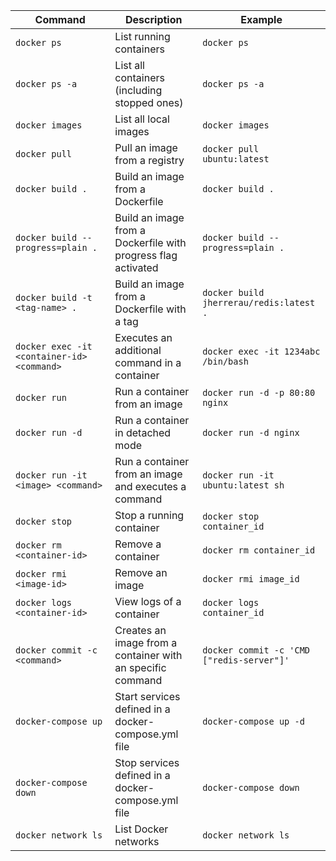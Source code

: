 | Command                                    | Description                                                   | Example                                   |
| ------------------------------------------ | ------------------------------------------------------------- | ----------------------------------------- |
| `docker ps`                                | List running containers                                       | `docker ps`                               |
| `docker ps -a`                             | List all containers (including stopped ones)                  | `docker ps -a`                            |
| `docker images`                            | List all local images                                         | `docker images`                           |
| `docker pull`                              | Pull an image from a registry                                 | `docker pull ubuntu:latest`               |
| `docker build .`                           | Build an image from a Dockerfile                              | `docker build .`                          |
| `docker build --progress=plain .`          | Build an image from a Dockerfile with progress flag activated | `docker build --progress=plain .`         |
| `docker build -t <tag-name> .`             | Build an image from a Dockerfile with a tag                   | `docker build jherrerau/redis:latest .`   |
| `docker exec -it <container-id> <command>` | Executes an additional command in a container                 | `docker exec -it 1234abc /bin/bash`       |
| `docker run`                               | Run a container from an image                                 | `docker run -d -p 80:80 nginx`            |
| `docker run -d`                            | Run a container in detached mode                              | `docker run -d nginx`                     |
| `docker run -it <image> <command>`         | Run a container from an image and executes a command          | `docker run -it ubuntu:latest sh`         |
| `docker stop`                              | Stop a running container                                      | `docker stop container_id`                |
| `docker rm <container-id>`                 | Remove a container                                            | `docker rm container_id`                  |
| `docker rmi <image-id>`                    | Remove an image                                               | `docker rmi image_id`                     |
| `docker logs <container-id>`               | View logs of a container                                      | `docker logs container_id`                |
| `docker commit -c <command>`               | Creates an image from a container with an specific command    | `docker commit -c 'CMD ["redis-server"]'` |
| `docker-compose up`                        | Start services defined in a docker-compose.yml file           | `docker-compose up -d`                    |
| `docker-compose down`                      | Stop services defined in a docker-compose.yml file            | `docker-compose down`                     |
| `docker network ls`                        | List Docker networks                                          | `docker network ls`                       |